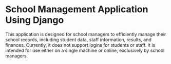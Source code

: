 # School Management Application Using Django

This application is designed for school managers to efficiently manage their school records, including student data, staff information, results, and finances.
Currently, it does not support logins for students or staff. It is intended for use either on a single machine or online, exclusively by school managers.
